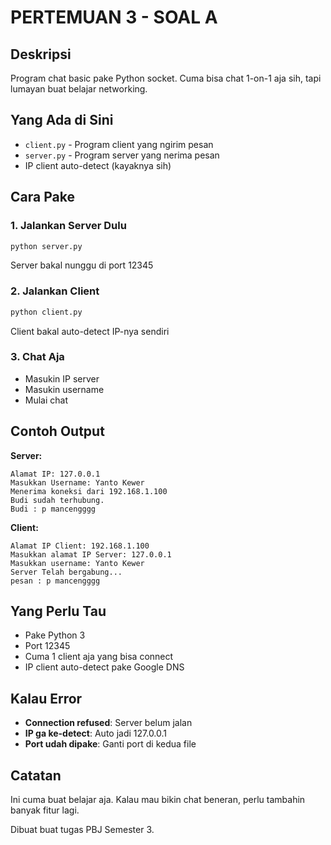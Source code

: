 # PERTEMUAN 3 - SOAL A

## Deskripsi
Program chat basic pake Python socket. Cuma bisa chat 1-on-1 aja sih, tapi lumayan buat belajar networking.

## Yang Ada di Sini

- `client.py` - Program client yang ngirim pesan
- `server.py` - Program server yang nerima pesan
- IP client auto-detect (kayaknya sih)

## Cara Pake

### 1. Jalankan Server Dulu
```bash
python server.py
```
Server bakal nunggu di port 12345

### 2. Jalankan Client
```bash
python client.py
```
Client bakal auto-detect IP-nya sendiri

### 3. Chat Aja
- Masukin IP server
- Masukin username
- Mulai chat

## Contoh Output

**Server:**
```
Alamat IP: 127.0.0.1
Masukkan Username: Yanto Kewer
Menerima koneksi dari 192.168.1.100
Budi sudah terhubung.
Budi : p mancengggg
```

**Client:**
```
Alamat IP Client: 192.168.1.100
Masukkan alamat IP Server: 127.0.0.1
Masukkan username: Yanto Kewer
Server Telah bergabung...
pesan : p mancengggg
```

## Yang Perlu Tau

- Pake Python 3
- Port 12345
- Cuma 1 client aja yang bisa connect
- IP client auto-detect pake Google DNS

## Kalau Error

- **Connection refused**: Server belum jalan
- **IP ga ke-detect**: Auto jadi 127.0.0.1
- **Port udah dipake**: Ganti port di kedua file

## Catatan

Ini cuma buat belajar aja. Kalau mau bikin chat beneran, perlu tambahin banyak fitur lagi.

Dibuat buat tugas PBJ Semester 3.
